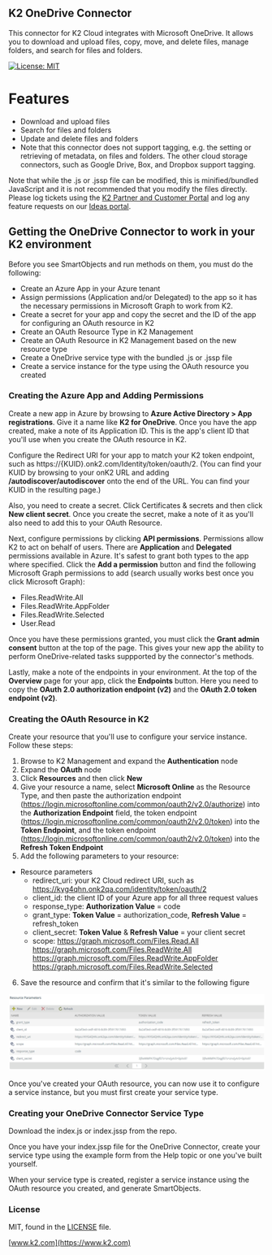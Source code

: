 ## K2 OneDrive Connector

This connector for K2 Cloud integrates with Microsoft OneDrive. It allows you to download and upload files, copy, move, and delete files, manage folders, and search for files and folders.

[![License: MIT](https://img.shields.io/badge/License-MIT-yellow.svg)](https://opensource.org/licenses/MIT)

# Features

  - Download and upload files
  - Search for files and folders
  - Update and delete files and folders
  - Note that this connector does not support tagging, e.g. the setting or retrieving of metadata, on files and folders. The other cloud storage connectors, such as Google Drive, Box, and Dropbox support tagging.

Note that while the .js or .jssp file can be modified, this is minified/bundled JavaScript and it is not recommended that you modify the files directly. Please log tickets using the [K2 Partner and Customer Portal](https://portal.k2.com) and log any feature requests on our [Ideas portal](https://ideas.k2.com/ideas).

## Getting the OneDrive Connector to work in your K2 environment

Before you see SmartObjects and run methods on them, you must do the following:

 - Create an Azure App in your Azure tenant
 - Assign permissions (Application and/or Delegated) to the app so it has the necessary permissions in Microsoft Graph to work from K2.
 - Create a secret for your app and copy the secret and the ID of the app for configuring an OAuth resource in K2
 - Create an OAuth Resource Type in K2 Management
 - Create an OAuth Resource in K2 Management based on the new resource type
 - Create a OneDrive service type with the bundled .js or .jssp file
 - Create a service instance for the type using the OAuth resource you created

 ### Creating the Azure App and Adding Permissions
 
 Create a new app in Azure by browsing to **Azure Active Directory > App registrations**. Give it a name like **K2 for OneDrive**. Once you have the app created, make a note of its Application ID. This is the app's client ID that you'll use when you create the OAuth resource in K2.

 Configure the Redirect URI for your app to match your K2 token endpoint, such as https://{KUID}.onk2.com/Identity/token/oauth/2. (You can find your KUID by browsing to your onK2 URL and adding **/autodiscover/autodiscover** onto the end of the URL. You can find your KUID in the resulting page.)

 Also, you need to create a secret. Click Certificates & secrets and then click **New client secret**. Once you create the secret, make a note of it as you'll also need to add this to your OAuth Resource.

 Next, configure permissions by clicking **API permissions**. Permissions allow K2 to act on behalf of users. There are **Application** and **Delegated** permissions available in Azure. It's safest to grant both types to the app where specified. Click the **Add a permission** button and find the following Microsoft Graph permissions to add (search usually works best once you click Microsoft Graph):

  + Files.ReadWrite.All
  + Files.ReadWrite.AppFolder
  + Files.ReadWrite.Selected
  + User.Read

  Once you have these permissions granted, you must click the **Grant admin consent** button at the top of the page. This gives your new app the ability to perform OneDrive-related tasks suppported by the connector's methods.

  Lastly, make a note of the endpoints in your environment. At the top of the **Overview** page for your app, click the **Endpoints** button. Here you need to copy the **OAuth 2.0 authorization endpoint (v2)** and the **OAuth 2.0 token endpoint (v2)**.

### Creating the OAuth Resource in K2

  Create your resource that you'll use to configure your service instance. Follow these steps:
  
  1. Browse to K2 Management and expand the **Authentication** node
  2. Expand the **OAuth** node
  3. Click **Resources** and then click **New**
  4. Give your resource a name, select **Microsoft Online** as the Resource Type, and then paste the authorization endpoint (https://login.microsoftonline.com/common/oauth2/v2.0/authorize) into the **Authorization Endpoint** field, the token endpoint (https://login.microsoftonline.com/common/oauth2/v2.0/token) into the **Token Endpoint**, and the token endpoint (https://login.microsoftonline.com/common/oauth2/v2.0/token) into the **Refresh Token Endpoint** 
  5. Add the following parameters to your resource:
  * Resource parameters
    + redirect_uri: your K2 Cloud redirect URI, such as https://kyg4qhn.onk2qa.com/identity/token/oauth/2 
    + client_id: the client ID of your Azure app for all three request values
    + response_type: **Authorization Value** = code
    + grant_type: **Token Value** = authorization_code, **Refresh Value** = refresh_token
    + client_secret: **Token Value** & **Refresh Value** = your client secret
    + scope: https://graph.microsoft.com/Files.Read.All https://graph.microsoft.com/Files.ReadWrite.All https://graph.microsoft.com/Files.ReadWrite.AppFolder https://graph.microsoft.com/Files.ReadWrite.Selected
  6. Save the resource and confirm that it's similar to the following figure

  ![Example OAuth Resource for Microsoft OneDrive](/OAuthResource.png)

  Once you've created your OAuth resource, you can now use it to configure a service instance, but you must first create your service type.

  ### Creating your OneDrive Connector Service Type

  Download the index.js or index.jssp from the repo.

  Once you have your index.jssp file for the OneDrive Connector, create your service type using the example form from the Help topic or one you've built yourself.

  When your service type is created, register a service instance using the OAuth resource you created, and generate SmartObjects.


### License

MIT, found in the [LICENSE](./LICENSE) file.

[www.k2.com](https://www.k2.com)